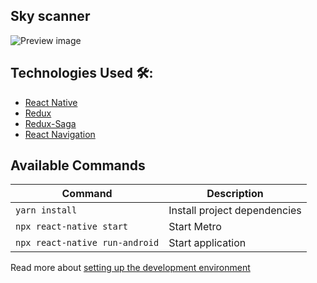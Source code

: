 ## Sky scanner

![Preview image](/src/assets/preview.png)

## Technologies Used 🛠:

- [React Native](https://reactnative.dev/)
- [Redux](https://redux.js.org/)
- [Redux-Saga](https://redux-saga.js.org/)
- [React Navigation](https://reactnavigation.org/)

## Available Commands

| Command                        | Description                  |
| ------------------------------ | ---------------------------- |
| `yarn install`                 | Install project dependencies |
| `npx react-native start`       | Start Metro                  |
| `npx react-native run-android` | Start application            |

Read more about [setting up the development environment](https://reactnative.dev/docs/environment-setup)

